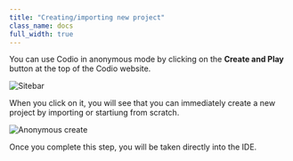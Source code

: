 ```yaml
---
title: "Creating/importing new project"
class_name: docs
full_width: true
---
```


You can use Codio in anonymous mode by clicking on the **Create and Play** button at the top of the Codio website.

![Sitebar](/img/docs/sitebar-site.png)

When you click on it, you will see that you can immediately create a new project by importing or startiung from scratch.

![Anonymous create](/img/docs/anon-create.png)


Once you complete this step, you will be taken directly into the IDE.


